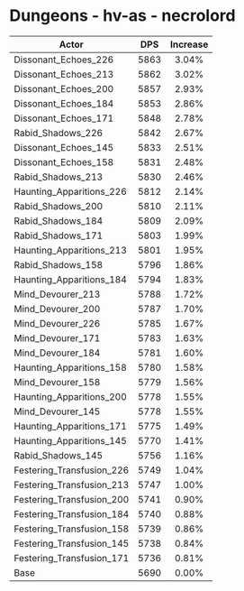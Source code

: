 # Dungeons - hv-as - necrolord
| Actor | DPS | Increase |
|---|:---:|:---:|
|Dissonant_Echoes_226|5863|3.04%|
|Dissonant_Echoes_213|5862|3.02%|
|Dissonant_Echoes_200|5857|2.93%|
|Dissonant_Echoes_184|5853|2.86%|
|Dissonant_Echoes_171|5848|2.78%|
|Rabid_Shadows_226|5842|2.67%|
|Dissonant_Echoes_145|5833|2.51%|
|Dissonant_Echoes_158|5831|2.48%|
|Rabid_Shadows_213|5830|2.46%|
|Haunting_Apparitions_226|5812|2.14%|
|Rabid_Shadows_200|5810|2.11%|
|Rabid_Shadows_184|5809|2.09%|
|Rabid_Shadows_171|5803|1.99%|
|Haunting_Apparitions_213|5801|1.95%|
|Rabid_Shadows_158|5796|1.86%|
|Haunting_Apparitions_184|5794|1.83%|
|Mind_Devourer_213|5788|1.72%|
|Mind_Devourer_200|5787|1.70%|
|Mind_Devourer_226|5785|1.67%|
|Mind_Devourer_171|5783|1.63%|
|Mind_Devourer_184|5781|1.60%|
|Haunting_Apparitions_158|5780|1.58%|
|Mind_Devourer_158|5779|1.56%|
|Haunting_Apparitions_200|5778|1.55%|
|Mind_Devourer_145|5778|1.55%|
|Haunting_Apparitions_171|5775|1.49%|
|Haunting_Apparitions_145|5770|1.41%|
|Rabid_Shadows_145|5756|1.16%|
|Festering_Transfusion_226|5749|1.04%|
|Festering_Transfusion_213|5747|1.00%|
|Festering_Transfusion_200|5741|0.90%|
|Festering_Transfusion_184|5740|0.88%|
|Festering_Transfusion_158|5739|0.86%|
|Festering_Transfusion_145|5738|0.84%|
|Festering_Transfusion_171|5736|0.81%|
|Base|5690|0.00%|
